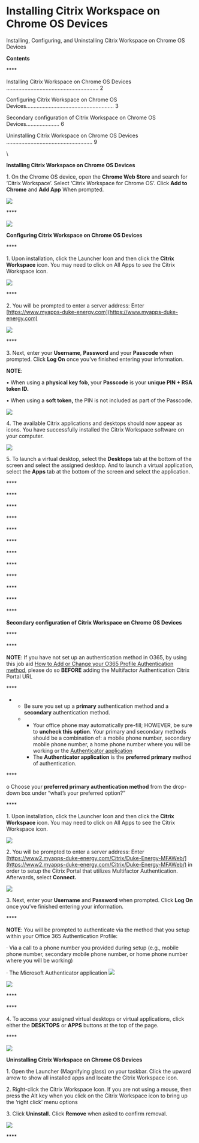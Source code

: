 # Installing Citrix Workspace on Chrome OS Devices

Installing, Configuring, and Uninstalling Citrix Workspace on Chrome OS Devices

&#x20;

**Contents**

&#x20;\*\*\*\*&#x20;

Installing Citrix Workspace on Chrome OS Devices ............................................................. 2

Configuring Citrix Workspace on Chrome OS Devices.......................................................... 3

&#x20; Secondary configuration of Citrix Workspace on Chrome OS Devices…………………. 6

Uninstalling Citrix Workspace on Chrome OS Devices ......................................................... 9

\

&#x20;

**Installing Citrix Workspace on Chrome OS Devices**

&#x20;

&#x20;

1\. On the Chrome OS device, open the **Chrome Web Store** and search for ‘Citrix Workspace’. Select ‘Citrix Workspace for Chrome OS’. Click **Add to Chrome** and **Add App** When prompted.

&#x20;

![](file:///Users/BGuner/Library/Group%20Containers/UBF8T346G9.Office/TemporaryItems/msohtmlclip/clip_image001.png)

&#x20;\*\*\*\*&#x20;

![](file:///Users/BGuner/Library/Group%20Containers/UBF8T346G9.Office/TemporaryItems/msohtmlclip/clip_image002.png)

**Configuring Citrix Workspace on Chrome OS Devices**

&#x20;\*\*\*\*&#x20;

&#x20;

1\. Upon installation, click the Launcher Icon and then click the **Citrix Workspace** icon. You may need to click on All Apps to see the Citrix Workspace icon.

&#x20;

![](file:///Users/BGuner/Library/Group%20Containers/UBF8T346G9.Office/TemporaryItems/msohtmlclip/clip_image003.png)

&#x20;\*\*\*\*&#x20;

&#x20;

2\. You will be prompted to enter a server address: Enter [https://www.myapps-duke-energy.com](https://www.myapps-duke-energy.com)

&#x20;

![](file:///Users/BGuner/Library/Group%20Containers/UBF8T346G9.Office/TemporaryItems/msohtmlclip/clip_image004.png)

&#x20;\*\*\*\*&#x20;

3\. Next, enter your **Username**, **Password** and your **Passcode** when prompted. Click **Log On** once you’ve finished entering your information.

&#x20;

&#x20; **NOTE**:

• When using a **physical key fob**, your **Passcode** is your **unique PIN + RSA token ID.**

&#x20;

• When using a **soft token,** the PIN is not included as part of the Passcode.

&#x20;

![](file:///Users/BGuner/Library/Group%20Containers/UBF8T346G9.Office/TemporaryItems/msohtmlclip/clip_image005.jpg)&#x20;

&#x20;

&#x20;

&#x20;

&#x20;

&#x20;

&#x20;

&#x20;

&#x20;

&#x20;

&#x20;

&#x20;

&#x20;

&#x20;

&#x20;

&#x20;

&#x20;

&#x20;

4\. The available Citrix applications and desktops should now appear as icons. You have successfully installed the Citrix Workspace software on your computer.

&#x20;

![](file:///Users/BGuner/Library/Group%20Containers/UBF8T346G9.Office/TemporaryItems/msohtmlclip/clip_image006.jpg)

&#x20;

5\. To launch a virtual desktop, select the **Desktops** tab at the bottom of the screen and select the assigned desktop. And to launch a virtual application, select the **Apps** tab at the bottom of the screen and select the application.

&#x20;

&#x20;\*\*\*\*&#x20;

&#x20;\*\*\*\*&#x20;

&#x20;\*\*\*\*&#x20;

&#x20;\*\*\*\*&#x20;

&#x20;\*\*\*\*&#x20;

&#x20;\*\*\*\*&#x20;

&#x20;\*\*\*\*&#x20;

&#x20;\*\*\*\*&#x20;

&#x20;\*\*\*\*&#x20;

&#x20;\*\*\*\*&#x20;

&#x20;\*\*\*\*&#x20;

&#x20;\*\*\*\*&#x20;

**Secondary configuration of Citrix Workspace on Chrome OS Devices**

&#x20;\*\*\*\*&#x20;

&#x20;\*\*\*\*&#x20;

**NOTE**: If you have not set up an authentication method in O365, by using this job aid [How to Add or Change your O365 Profile Authentication method](https://dukeenergy.sharepoint.com/:b:/r/sites/O365Help/Shared%20Documents/Create%20or%20change%20your%20O365%20Authentication%20Profile.pdf?csf=1&e=Ppj4Kx), please do so **BEFORE** adding the Multifactor Authentication Citrix Portal URL&#x20;

&#x20;\*\*\*\*&#x20;

- - Be sure you set up a **primary** authentication method and a **secondary** authentication method.
  - - Your office phone may automatically pre-fill; HOWEVER, be sure to **uncheck this option**. Your primary and secondary methods should be a combination of: a mobile phone number, secondary mobile phone number, a home phone number where you will be working or the [Authenticator application](https://dukeenergy.sharepoint.com/:b:/r/sites/portal/our-company/cybersecurity/Technical%20Resource%20Center/Authenticator%20App%20setup.pdf?csf=1&e=oqjrUH)
    - The **Authenticator application** is the **preferred primary** method of authentication.

&#x20;\*\*\*\*&#x20;

o Choose your **preferred primary authentication method** from the drop-down box under “what’s your preferred option?”

&#x20;

&#x20;

&#x20;\*\*\*\*&#x20;

1\. Upon installation, click the Launcher Icon and then click the **Citrix Workspace** icon. You may need to click on All Apps to see the Citrix Workspace icon.

&#x20;

![](file:///Users/BGuner/Library/Group%20Containers/UBF8T346G9.Office/TemporaryItems/msohtmlclip/clip_image007.png)

&#x20;

2\. You will be prompted to enter a server address: Enter [https://www2.myapps-duke-energy.com/Citrix/Duke-Energy-MFAWeb/](https://www2.myapps-duke-energy.com/Citrix/Duke-Energy-MFAWeb/) in order to setup the Citrix Portal that utilizes Multifactor Authentication. Afterwards, select **Connect.**

&#x20;

![](file:///Users/BGuner/Library/Group%20Containers/UBF8T346G9.Office/TemporaryItems/msohtmlclip/clip_image008.png)

&#x20;

&#x20;

3\. Next, enter your **Username** and **Password** when prompted. Click **Log On** once you’ve finished entering your information.

&#x20;\*\*\*\*&#x20;

**NOTE**: You will be prompted to authenticate via the method that you setup within your Office 365 Authentication Profile:

&#x20;

· Via a call to a phone number you provided during setup (e.g., mobile phone number, secondary mobile phone number, or home phone number where you will be working)&#x20;

&#x20;

· The Microsoft Authenticator application ![](file:///Users/BGuner/Library/Group%20Containers/UBF8T346G9.Office/TemporaryItems/msohtmlclip/clip_image009.png)

&#x20;

![](file:///Users/BGuner/Library/Group%20Containers/UBF8T346G9.Office/TemporaryItems/msohtmlclip/clip_image010.png)

&#x20;\*\*\*\*&#x20;

&#x20;\*\*\*\*&#x20;

4\. To access your assigned virtual desktops or virtual applications, click either the **DESKTOPS** or **APPS** buttons at the top of the page.

&#x20;\*\*\*\*&#x20;

![](file:///Users/BGuner/Library/Group%20Containers/UBF8T346G9.Office/TemporaryItems/msohtmlclip/clip_image011.png)

**Uninstalling Citrix Workspace on Chrome OS Devices**

&#x20;

&#x20;

1\. Open the Launcher (Magnifying glass) on your taskbar. Click the upward arrow to show all installed apps and locate the Citrix Workspace icon.

&#x20;

2\. Right-click the Citrix Workspace Icon. If you are not using a mouse, then press the Alt key when you click on the Citrix Workspace icon to bring up the ‘right click’ menu options

&#x20;

3\. Click **Uninstall.** Click **Remove** when asked to confirm removal.

&#x20;

![](file:///Users/BGuner/Library/Group%20Containers/UBF8T346G9.Office/TemporaryItems/msohtmlclip/clip_image012.png)

&#x20;

&#x20;

&#x20;

&#x20;

&#x20;&#x20;

&#x20;

&#x20;\*\*\*\*&#x20;
